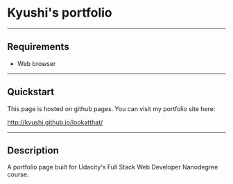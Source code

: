 # Kyushi's portfolio #
---
## Requirements ##

* Web browser

---
## Quickstart ##

This page is hosted on github pages. You can visit my portfolio site here:

<a href="http://kyushi.github.io/lookatthat/">http://kyushi.github.io/lookatthat/</a>

---

## Description ##

A portfolio page built for Udacity's Full Stack Web Developer Nanodegree course.
